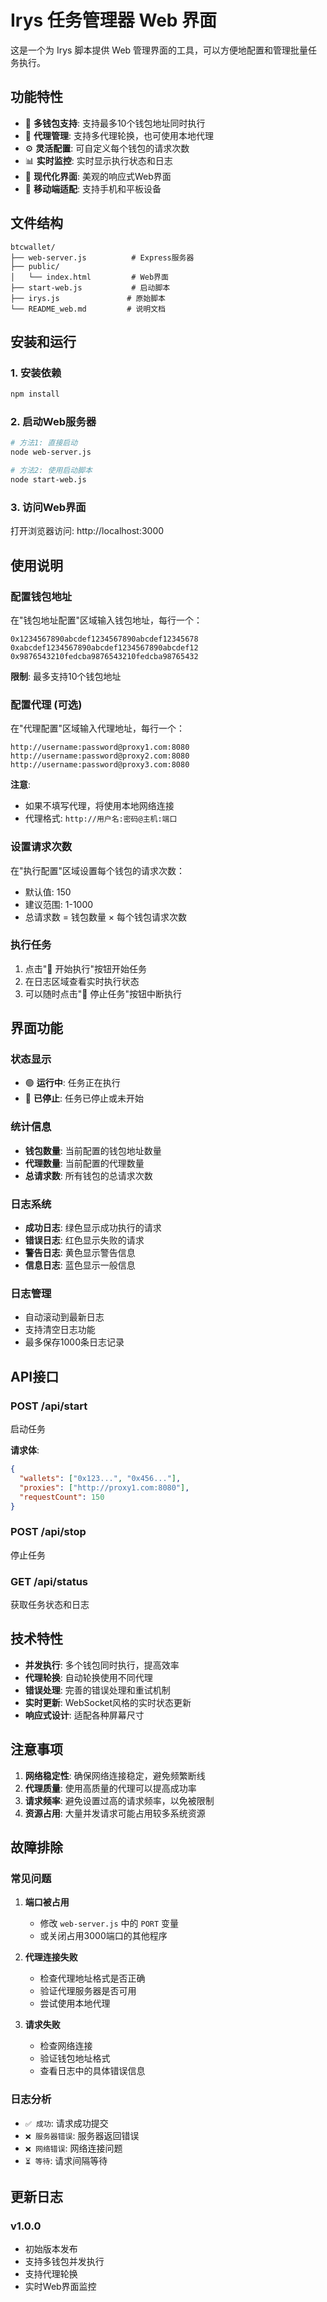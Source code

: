 # Irys 任务管理器 Web 界面

这是一个为 Irys 脚本提供 Web 管理界面的工具，可以方便地配置和管理批量任务执行。

## 功能特性

- 🎯 **多钱包支持**: 支持最多10个钱包地址同时执行
- 🔗 **代理管理**: 支持多代理轮换，也可使用本地代理
- ⚙️ **灵活配置**: 可自定义每个钱包的请求次数
- 📊 **实时监控**: 实时显示执行状态和日志
- 🎨 **现代化界面**: 美观的响应式Web界面
- 📱 **移动端适配**: 支持手机和平板设备

## 文件结构

```
btcwallet/
├── web-server.js          # Express服务器
├── public/
│   └── index.html         # Web界面
├── start-web.js           # 启动脚本
├── irys.js               # 原始脚本
└── README_web.md         # 说明文档
```

## 安装和运行

### 1. 安装依赖

```bash
npm install
```

### 2. 启动Web服务器

```bash
# 方法1: 直接启动
node web-server.js

# 方法2: 使用启动脚本
node start-web.js
```

### 3. 访问Web界面

打开浏览器访问: http://localhost:3000

## 使用说明

### 配置钱包地址

在"钱包地址配置"区域输入钱包地址，每行一个：

```
0x1234567890abcdef1234567890abcdef12345678
0xabcdef1234567890abcdef1234567890abcdef12
0x9876543210fedcba9876543210fedcba98765432
```

**限制**: 最多支持10个钱包地址

### 配置代理 (可选)

在"代理配置"区域输入代理地址，每行一个：

```
http://username:password@proxy1.com:8080
http://username:password@proxy2.com:8080
http://username:password@proxy3.com:8080
```

**注意**: 
- 如果不填写代理，将使用本地网络连接
- 代理格式: `http://用户名:密码@主机:端口`

### 设置请求次数

在"执行配置"区域设置每个钱包的请求次数：

- 默认值: 150
- 建议范围: 1-1000
- 总请求数 = 钱包数量 × 每个钱包请求次数

### 执行任务

1. 点击"🚀 开始执行"按钮开始任务
2. 在日志区域查看实时执行状态
3. 可以随时点击"🛑 停止任务"按钮中断执行

## 界面功能

### 状态显示

- 🟢 **运行中**: 任务正在执行
- 🔴 **已停止**: 任务已停止或未开始

### 统计信息

- **钱包数量**: 当前配置的钱包地址数量
- **代理数量**: 当前配置的代理数量
- **总请求数**: 所有钱包的总请求次数

### 日志系统

- **成功日志**: 绿色显示成功执行的请求
- **错误日志**: 红色显示失败的请求
- **警告日志**: 黄色显示警告信息
- **信息日志**: 蓝色显示一般信息

### 日志管理

- 自动滚动到最新日志
- 支持清空日志功能
- 最多保存1000条日志记录

## API接口

### POST /api/start
启动任务

**请求体**:
```json
{
  "wallets": ["0x123...", "0x456..."],
  "proxies": ["http://proxy1.com:8080"],
  "requestCount": 150
}
```

### POST /api/stop
停止任务

### GET /api/status
获取任务状态和日志

## 技术特性

- **并发执行**: 多个钱包同时执行，提高效率
- **代理轮换**: 自动轮换使用不同代理
- **错误处理**: 完善的错误处理和重试机制
- **实时更新**: WebSocket风格的实时状态更新
- **响应式设计**: 适配各种屏幕尺寸

## 注意事项

1. **网络稳定性**: 确保网络连接稳定，避免频繁断线
2. **代理质量**: 使用高质量的代理可以提高成功率
3. **请求频率**: 避免设置过高的请求频率，以免被限制
4. **资源占用**: 大量并发请求可能占用较多系统资源

## 故障排除

### 常见问题

1. **端口被占用**
   - 修改 `web-server.js` 中的 `PORT` 变量
   - 或关闭占用3000端口的其他程序

2. **代理连接失败**
   - 检查代理地址格式是否正确
   - 验证代理服务器是否可用
   - 尝试使用本地代理

3. **请求失败**
   - 检查网络连接
   - 验证钱包地址格式
   - 查看日志中的具体错误信息

### 日志分析

- `✅ 成功`: 请求成功提交
- `❌ 服务器错误`: 服务器返回错误
- `❌ 网络错误`: 网络连接问题
- `⏳ 等待`: 请求间隔等待

## 更新日志

### v1.0.0
- 初始版本发布
- 支持多钱包并发执行
- 支持代理轮换
- 实时Web界面监控 
